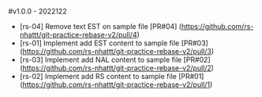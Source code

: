 #v1.0.0 - 2022122

* [rs-04] Remove text EST on sample file
[PR#04] (https://github.com/rs-nhattt/git-practice-rebase-v2/pull/4)
* [rs-01] Implement add EST content to sample file
[PR#03] (https://github.com/rs-nhattt/git-practice-rebase-v2/pull/3)
* [rs-03] Implement add NAL content to sample file
[PR#02] (https://github.com/rs-nhattt/git-practice-rebase-v2/pull/2)
* [rs-02] Implement add RS content to sample file
[PR#01] (https://github.com/rs-nhattt/git-practice-rebase-v2/pull/1)